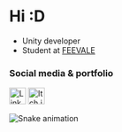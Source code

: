 # Hi :D
- Unity developer 
- Student at [FEEVALE](https://www.feevale.br/graduacao/jogos-digitais)
### Social media & portfolio 
<a href="https://www.linkedin.com/in/vcschroer/" target="_blank"><img src="https://img.shields.io/badge/LinkedIn-blue?style=flat&logo=linkedin&logoColor=white" alt="LinkedIn" height="30"></a> <a href="https://vcschroer.itch.io/" target="_blank"><img src="https://img.shields.io/badge/Itch.io-fa5c5c?style=flat&logo=itchdotio&logoColor=white" alt="Itch.io" height="30"></a>

![Snake animation](https://github.com/vcschroer/rafaballerini/blob/output/github-contribution-grid-snake.svg)
<!--
**vcschroer/vcschroer** is a ✨ _special_ ✨ repository because its `README.md` (this file) appears on your GitHub profile.

Here are some ideas to get you started:

- 🔭 I’m currently working on ...
- 🌱 I’m currently learning ...
- 👯 I’m looking to collaborate on ...
- 🤔 I’m looking for help with ...
- 💬 Ask me about ...
- 📫 How to reach me: ...
- 😄 Pronouns: ...
- ⚡ Fun fact: ...
-->
